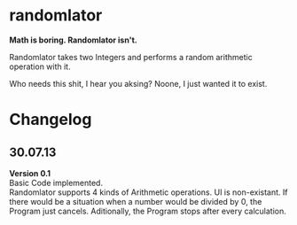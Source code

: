 randomlator
===========

__Math is boring. Randomlator isn't.__


Randomlator takes two Integers and performs a random arithmetic operation with it.

Who needs this shit, I hear you aksing? Noone, I just wanted it to exist.


Changelog
===========

30.07.13
------
__Version 0.1__  
Basic Code implemented.  
Randomlator supports 4 kinds of Arithmetic operations. UI is non-existant. If there would be 
a situation when a number would be divided by 0, the Program just cancels.
Aditionally, the Program stops after every calculation.

